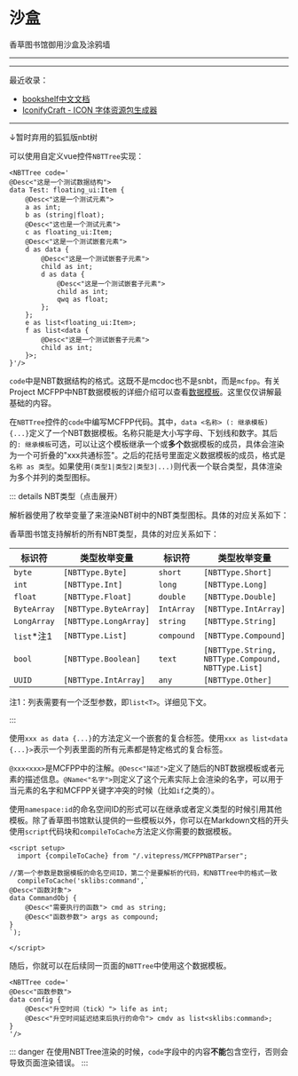 # 沙盒

香草图书馆御用沙盒及涂鸦墙


---

<script setup>
import LivePreview from '/.vitepress/vue/LivePreview.vue'
</script>

<LivePreview />


---

最近收录：
- [bookshelf中文文档](https://docs.mcbookshelf.dev/zh-cn/master/)
- [IconifyCraft - ICON 字体资源包生成器](https://iconifycraft.vercel.app/)

---

↓暂时弃用的狐狐版nbt树

<NBTTree code='
@Desc<"这是一个测试数据结构">
data Test: floating_ui:Item {
    @Desc<"这是一个测试元素">
    a as int;
    b as (string|float);
    @Desc<"这也是一个测试元素">
    c as floating_ui:Item; 
    @Desc<"这是一个测试嵌套元素">
    d as data {
        @Desc<"这是一个测试嵌套子元素">
        child as int;
        d as data {
            @Desc<"这是一个测试嵌套子元素">
            child as int;
            qwq as float;
        };
    };
    @Desc<"这是一个测试列表">
    e as list<floating_ui:Item>;
    f as list<data {
        @Desc<"这是一个测试嵌套子元素">
        child as int;
    }>;
}'
/>

可以使用自定义vue控件`NBTTree`实现：

```vue
<NBTTree code='
@Desc<"这是一个测试数据结构">
data Test: floating_ui:Item {
    @Desc<"这是一个测试元素">
    a as int;
    b as (string|float);
    @Desc<"这也是一个测试元素">
    c as floating_ui:Item; 
    @Desc<"这是一个测试嵌套元素">
    d as data {
        @Desc<"这是一个测试嵌套子元素">
        child as int;
        d as data {
            @Desc<"这是一个测试嵌套子元素">
            child as int;
            qwq as float;
        };
    };
    e as list<floating_ui:Item>;
    f as list<data {
        @Desc<"这是一个测试嵌套子元素">
        child as int;
    }>;
}'/>
```

`code`中是NBT数据结构的格式。这既不是mcdoc也不是snbt，而是`mcfpp`。有关Project MCFPP中NBT数据模板的详细介绍可以查看[数据模板](https://www.mcfpp.top/zh/quickstart/09template/01define-and-instantiate.html)。这里仅仅讲解最基础的内容。

在`NBTTree`控件的`code`中编写MCFPP代码。其中，`data <名称> (: 继承模板) {...}`定义了一个NBT数据模板。名称只能是大小写字母、下划线和数字。其后的`: 继承模板`可选，可以让这个模板继承一个或**多个**数据模板的成员，具体会渲染为一个可折叠的"xxx共通标签"。之后的花括号里面定义数据模板的成员，格式是`名称 as 类型`。如果使用`(类型1|类型2|类型3|...)`则代表一个联合类型，具体渲染为多个并列的类型图标。

::: details NBT类型（点击展开）

解析器使用了枚举变量了来渲染NBT树中的NBT类型图标。具体的对应关系如下：

<NBTTree code='
data Example {
    @Name<"NBTType.Byte">
    Byte as byte;
    @Name<"NBTType.Short">
    Short as short;
    @Name<"NBTType.Int">
    Int as int;
    @Name<"NBTType.Long">
    Long as long;
    @Name<"NBTType.Float">
    Float as float;
    @Name<"NBTType.Double">
    Double as double;
    @Name<"NBTType.ByteArray">
    ba as ByteArray;
    @Name<"NBTType.IntArray">
    ia as IntArray;
    @Name<"NBTType.LongArray">
    la as LongArray;
    @Name<"NBTType.String">
    String as string;
    @Name<"NBTType.List">
    List as list<byte>;
    @Name<"NBTType.Compound">
    Compound as compound;
    @Name<"NBTType.Boolean">
    Boolean as bool;
}
'/>

香草图书馆支持解析的所有NBT类型，具体的对应关系如下：

|标识符|类型枚举变量|标识符|类型枚举变量|
|-|-|-|-|
|`byte`|`[NBTType.Byte]`|`short`|`[NBTType.Short]`|
|`int`|`[NBTType.Int]`|`long`|`[NBTType.Long]`|
|`float`|`[NBTType.Float]`|`double`|`[NBTType.Double]`|
|`ByteArray`|`[NBTType.ByteArray]`|`IntArray`|`[NBTType.IntArray]`|
|`LongArray`|`[NBTType.LongArray]`|`string`|`[NBTType.String]`|
|`list`*注1|`[NBTType.List]`|`compound`|`[NBTType.Compound]`|
|`bool`|`[NBTType.Boolean]`|`text`|`[NBTType.String, NBTType.Compound, NBTType.List]`|
|`UUID`|`[NBTType.IntArray]`|`any`|`[NBTType.Other]`|

注1：列表需要有一个泛型参数，即`list<T>`。详细见下文。

:::

使用`xxx as data {...}`的方法定义一个嵌套的复合标签。使用`xxx as list<data {...}>`表示一个列表里面的所有元素都是特定格式的复合标签。

`@xxx<xxx>`是MCFPP中的注解。`@Desc<"描述">`定义了随后的NBT数据模板或者元素的描述信息。`@Name<"名字">`则定义了这个元素实际上会渲染的名字，可以用于当元素的名字和MCFPP关键字冲突的时候（比如`if`之类的）。

使用`namespace:id`的命名空间ID的形式可以在继承或者定义类型的时候引用其他模板。除了香草图书馆默认提供的一些模板以外，你可以在Markdown文档的开头使用`script`代码块和`compileToCache`方法定义你需要的数据模板。

```vue
<script setup>
  import {compileToCache} from "/.vitepress/MCFPPNBTParser";

//第一个参数是数据模板的命名空间ID，第二个是要解析的代码，和NBTTree中的格式一致
  compileToCache('sklibs:command',`
@Desc<"函数对象">
data CommandObj {
    @Desc<"需要执行的函数"> cmd as string;
    @Desc<"函数参数"> args as compound;
}
`);

</script>
```

随后，你就可以在后续同一页面的`NBTTree`中使用这个数据模板。

```vue
<NBTTree code='
@Desc<"函数参数">
data config {
    @Desc<"升空时间（tick）"> life as int;
    @Desc<"升空时间延迟结束后执行的命令"> cmdv as list<sklibs:command>;
}
'/>
```

::: danger
在使用NBTTree渲染的时候，`code`字段中的内容**不能**包含空行，否则会导致页面渲染错误。
:::
